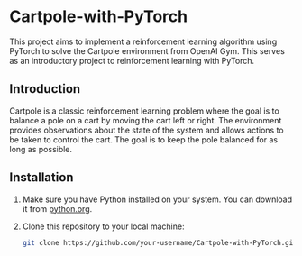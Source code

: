 # Cartpole-with-PyTorch

This project aims to implement a reinforcement learning algorithm using PyTorch to solve the Cartpole environment from OpenAI Gym. This serves as an introductory project to reinforcement learning with PyTorch.

## Introduction

Cartpole is a classic reinforcement learning problem where the goal is to balance a pole on a cart by moving the cart left or right. The environment provides observations about the state of the system and allows actions to be taken to control the cart. The goal is to keep the pole balanced for as long as possible.

## Installation

1. Make sure you have Python installed on your system. You can download it from [python.org](https://www.python.org/).

2. Clone this repository to your local machine:

   ```bash
   git clone https://github.com/your-username/Cartpole-with-PyTorch.git

